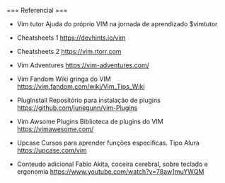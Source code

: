 === Referencial ===

- Vim tutor
Ajuda do próprio VIM na jornada de aprendizado 
$vimtutor

- Cheatsheets 1
<https://devhints.io/vim>

- Cheatsheets 2
<https://vim.rtorr.com>

- Vim Adventures
<https://vim-adventures.com/>

- Vim Fandom
Wiki gringa do VIM
<https://vim.fandom.com/wiki/Vim_Tips_Wiki>

- PlugInstall
Repositório para instalação de plugins
<https://github.com/junegunn/vim-Plugins>

- Vim Awsome Plugins
Biblioteca de plugins do VIM
<https://vimawesome.com/>



- Upcase 
Cursos para aprender funções específicas. Tipo Alura
<https://upcase.com/vim>

- Conteudo adicional
Fabio Akita, coceira cerebral, sobre teclado e ergonomia
<https://www.youtube.com/watch?v=78aw1muYWQM>

